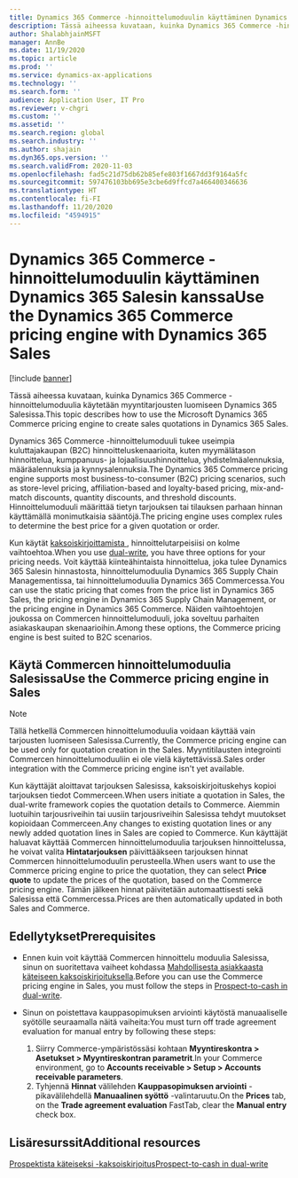 ```yaml
---
title: Dynamics 365 Commerce -hinnoittelumoduulin käyttäminen Dynamics 365 Salesin kanssa
description: Tässä aiheessa kuvataan, kuinka Dynamics 365 Commerce -hinnoittelumoduulia käytetään myyntitarjousten luomiseen Dynamics 365 Salesissa.
author: ShalabhjainMSFT
manager: AnnBe
ms.date: 11/19/2020
ms.topic: article
ms.prod: ''
ms.service: dynamics-ax-applications
ms.technology: ''
ms.search.form: ''
audience: Application User, IT Pro
ms.reviewer: v-chgri
ms.custom: ''
ms.assetid: ''
ms.search.region: global
ms.search.industry: ''
ms.author: shajain
ms.dyn365.ops.version: ''
ms.search.validFrom: 2020-11-03
ms.openlocfilehash: fad5c21d75db62b85efe803f1667dd3f9164a5fc
ms.sourcegitcommit: 597476103bb695e3cbe6d9ffcd7a466400346636
ms.translationtype: HT
ms.contentlocale: fi-FI
ms.lasthandoff: 11/20/2020
ms.locfileid: "4594915"
---
```

# <a name="use-the-dynamics-365-commerce-pricing-engine-with-dynamics-365-sales"></a><span data-ttu-id="a2b3b-103">Dynamics 365 Commerce -hinnoittelumoduulin käyttäminen Dynamics 365 Salesin kanssa</span><span class="sxs-lookup"><span data-stu-id="a2b3b-103">Use the Dynamics 365 Commerce pricing engine with Dynamics 365 Sales</span></span>

[!include [banner](../../includes/banner.md)]

<span data-ttu-id="a2b3b-104">Tässä aiheessa kuvataan, kuinka Dynamics 365 Commerce -hinnoittelumoduulia käytetään myyntitarjousten luomiseen Dynamics 365 Salesissa.</span><span class="sxs-lookup"><span data-stu-id="a2b3b-104">This topic describes how to use the Microsoft Dynamics 365 Commerce pricing engine to create sales quotations in Dynamics 365 Sales.</span></span>

<span data-ttu-id="a2b3b-105">Dynamics 365 Commerce -hinnoittelumoduuli tukee useimpia kuluttajakaupan (B2C) hinnoitteluskenaarioita, kuten myymälätason hinnoittelua, kumppanuus- ja lojaalisuushinnoittelua, yhdistelmäalennuksia, määräalennuksia ja kynnysalennuksia.</span><span class="sxs-lookup"><span data-stu-id="a2b3b-105">The Dynamics 365 Commerce pricing engine supports most business-to-consumer (B2C) pricing scenarios, such as store-level pricing, affiliation-based and loyalty-based pricing, mix-and-match discounts, quantity discounts, and threshold discounts.</span></span> <span data-ttu-id="a2b3b-106">Hinnoittelumoduuli määrittää tietyn tarjouksen tai tilauksen parhaan hinnan käyttämällä monimutkaisia sääntöjä.</span><span class="sxs-lookup"><span data-stu-id="a2b3b-106">The pricing engine uses complex rules to determine the best price for a given quotation or order.</span></span>

<span data-ttu-id="a2b3b-107">Kun käytät [kaksoiskirjoittamista ](https://docs.microsoft.com/dynamics365/fin-ops-core/dev-itpro/data-entities/dual-write/dual-write-overview), hinnoittelutarpeisiisi on kolme vaihtoehtoa.</span><span class="sxs-lookup"><span data-stu-id="a2b3b-107">When you use [dual-write](https://docs.microsoft.com/dynamics365/fin-ops-core/dev-itpro/data-entities/dual-write/dual-write-overview), you have three options for your pricing needs.</span></span> <span data-ttu-id="a2b3b-108">Voit käyttää kiinteähintaista hinnoittelua, joka tulee Dynamics 365 Salesin hinnastosta, hinnoittelumoduulia Dynamics 365 Supply Chain Managementissa, tai hinnoittelumoduulia Dynamics 365 Commercessa.</span><span class="sxs-lookup"><span data-stu-id="a2b3b-108">You can use the static pricing that comes from the price list in Dynamics 365 Sales, the pricing engine in Dynamics 365 Supply Chain Management, or the pricing engine in Dynamics 365 Commerce.</span></span> <span data-ttu-id="a2b3b-109">Näiden vaihtoehtojen joukossa on Commercen hinnoittelumoduuli, joka soveltuu parhaiten asiakaskaupan skenaarioihin.</span><span class="sxs-lookup"><span data-stu-id="a2b3b-109">Among these options, the Commerce pricing engine is best suited to B2C scenarios.</span></span>

## <a name="use-the-commerce-pricing-engine-in-sales"></a><span data-ttu-id="a2b3b-110">Käytä Commercen hinnoittelumoduulia Salesissa</span><span class="sxs-lookup"><span data-stu-id="a2b3b-110">Use the Commerce pricing engine in Sales</span></span>

> [!NOTE]
> <span data-ttu-id="a2b3b-111">Tällä hetkellä Commercen hinnoittelumoduulia voidaan käyttää vain tarjousten luomiseen Salesissa.</span><span class="sxs-lookup"><span data-stu-id="a2b3b-111">Currently, the Commerce pricing engine can be used only for quotation creation in the Sales.</span></span> <span data-ttu-id="a2b3b-112">Myyntitilausten integrointi Commercen hinnoittelumoduuliin ei ole vielä käytettävissä.</span><span class="sxs-lookup"><span data-stu-id="a2b3b-112">Sales order integration with the Commerce pricing engine isn't yet available.</span></span>

<span data-ttu-id="a2b3b-113">Kun käyttäjät aloittavat tarjouksen Salesissa, kaksoiskirjoituskehys kopioi tarjouksen tiedot Commerceen.</span><span class="sxs-lookup"><span data-stu-id="a2b3b-113">When users initiate a quotation in Sales, the dual-write framework copies the quotation details to Commerce.</span></span> <span data-ttu-id="a2b3b-114">Aiemmin luotuihin tarjousriveihin tai uusiin tarjousriveihin Salesissa tehdyt muutokset kopioidaan Commerceen.</span><span class="sxs-lookup"><span data-stu-id="a2b3b-114">Any changes to existing quotation lines or any newly added quotation lines in Sales are copied to Commerce.</span></span> <span data-ttu-id="a2b3b-115">Kun käyttäjät haluavat käyttää Commercen hinnoittelumoduulia tarjouksen hinnoittelussa, he voivat valita **Hintatarjouksen** päivittääkseen tarjouksen hinnat Commercen hinnoittelumoduulin perusteella.</span><span class="sxs-lookup"><span data-stu-id="a2b3b-115">When users want to use the Commerce pricing engine to price the quotation, they can select **Price quote** to update the prices of the quotation, based on the Commerce pricing engine.</span></span> <span data-ttu-id="a2b3b-116">Tämän jälkeen hinnat päivitetään automaattisesti sekä Salesissa että Commercessa.</span><span class="sxs-lookup"><span data-stu-id="a2b3b-116">Prices are then automatically updated in both Sales and Commerce.</span></span>

## <a name="prerequisites"></a><span data-ttu-id="a2b3b-117">Edellytykset</span><span class="sxs-lookup"><span data-stu-id="a2b3b-117">Prerequisites</span></span>

- <span data-ttu-id="a2b3b-118">Ennen kuin voit käyttää Commercen hinnoittelu moduulia Salesissa, sinun on suoritettava vaiheet kohdassa [Mahdollisesta asiakkaasta käteiseen kaksoiskirjoituksella](https://docs.microsoft.com/dynamics365/fin-ops-core/dev-itpro/data-entities/dual-write/dual-write-prospect-to-cash/).</span><span class="sxs-lookup"><span data-stu-id="a2b3b-118">Before you can use the Commerce pricing engine in Sales, you must follow the steps in [Prospect-to-cash in dual-write](https://docs.microsoft.com/dynamics365/fin-ops-core/dev-itpro/data-entities/dual-write/dual-write-prospect-to-cash/).</span></span>
- <span data-ttu-id="a2b3b-119">Sinun on poistettava kauppasopimuksen arviointi käytöstä manuaaliselle syötölle seuraamalla näitä vaiheita:</span><span class="sxs-lookup"><span data-stu-id="a2b3b-119">You must turn off trade agreement evaluation for manual entry by following these steps:</span></span>

    1. <span data-ttu-id="a2b3b-120">Siirry Commerce-ympäristössäsi kohtaan **Myyntireskontra \> Asetukset \> Myyntireskontran parametrit**.</span><span class="sxs-lookup"><span data-stu-id="a2b3b-120">In your Commerce environment, go to **Accounts receivable \> Setup \> Accounts receivable parameters**.</span></span>
    1. <span data-ttu-id="a2b3b-121">Tyhjennä **Hinnat** välilehden **Kauppasopimuksen arviointi** -pikavälilehdellä **Manuaalinen syöttö** -valintaruutu.</span><span class="sxs-lookup"><span data-stu-id="a2b3b-121">On the **Prices** tab, on the **Trade agreement evaluation** FastTab, clear the **Manual entry** check box.</span></span>

## <a name="additional-resources"></a><span data-ttu-id="a2b3b-122">Lisäresurssit</span><span class="sxs-lookup"><span data-stu-id="a2b3b-122">Additional resources</span></span>

[<span data-ttu-id="a2b3b-123">Prospektista käteiseksi -kaksoiskirjoitus</span><span class="sxs-lookup"><span data-stu-id="a2b3b-123">Prospect-to-cash in dual-write</span></span>](https://docs.microsoft.com/dynamics365/fin-ops-core/dev-itpro/data-entities/dual-write/dual-write-prospect-to-cash/)
